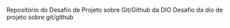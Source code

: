 Repositório do Desafio de Projeto sobre Git/Github da DIO
Desafio da dio de projeto sobre git/github
